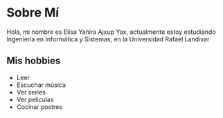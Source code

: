 # Sobre Mí
 Hola, mi nombre es Elisa Yanira Ajxup Yax, actualmente estoy estudiando Ingeniería en Informática y Sistemas, en la Universidad Rafael Landivar

## Mis hobbies
* Leer
* Escuchar música
* Ver series
* Ver peliculas
* Cocinar postres